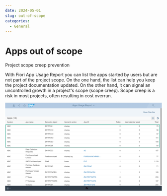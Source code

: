 ```yaml
---
date: 2024-05-01
slug: out-of-scope
categories:
  - General
---
```

# Apps out of scope

Project scope creep prevention

<!-- more -->

With Fiori App Usage Report you can list the apps started by users but are not part of the project scope. On the one hand, the list can help you keep the project documentation updated. On the other hand, it can signal an uncontrolled growth in a project's scope (scope creep). Scope creep is a risk in most projects, often resulting in cost overrun. 

[![](res/out-of-scope.png)](res/out-of-scope.png)